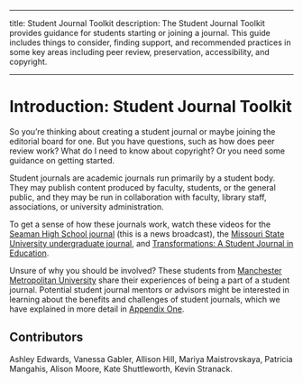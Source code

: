 - - -
title: Student Journal Toolkit description: The Student Journal Toolkit provides guidance for students starting or joining a journal. This guide includes things to consider, finding support, and recommended practices in some key areas including peer review, preservation, accessibility, and copyright.
- - -

# Introduction: Student Journal Toolkit

So you’re thinking about creating a student journal or maybe joining the editorial board for one. But you have questions, such as how does peer review work? What do I need to know about copyright? Or you need some guidance on getting started.

Student journals are academic journals run primarily by a student body. They may  publish content produced by faculty, students, or the general public, and they  may be run in collaboration with faculty, library staff, associations, or university administration.

To get a sense of how these journals work, watch these videos for the [Seaman High School journal](https://www.youtube.com/watch?v=TuatU2-IPt4) (this is a news broadcast), the [Missouri State University undergraduate journal](https://www.youtube.com/watch?v=At5xx3J5LrE), and [Transformations: A Student Journal in Education](https://youtu.be/rtQ4U4nD-QY).

Unsure of why you should be involved? These students from [Manchester Metropolitan University](https://www.youtube.com/watch?v=u9x9NlGVqOI) share their experiences of being a part of a student journal. Potential student journal mentors or advisors might be interested in learning about the benefits and challenges of student journals, which we have explained in more detail in [Appendix One](./appendix-1).

## Contributors

Ashley Edwards, Vanessa Gabler, Allison Hill, Mariya Maistrovskaya, Patricia Mangahis, Alison Moore, Kate Shuttleworth, Kevin Stranack.



